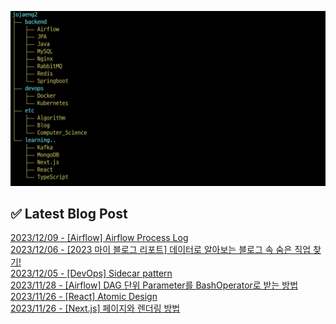 ![image](./image/231205.png)

## ✅ Latest Blog Post

[2023/12/09 - [Airflow] Airflow Process Log](http://blog.naver.com/ds4ouj/223287660516?fromRss=true) <br/>
[2023/12/06 - [2023 마이 블로그 리포트] 데이터로 알아보는 블로그 속 숨은 직업 찾기!](http://blog.naver.com/ds4ouj/223284657802?fromRss=true) <br/>
[2023/12/05 - [DevOps] Sidecar pattern](http://blog.naver.com/ds4ouj/223284044811?fromRss=true) <br/>
[2023/11/28 - [Airflow] DAG 단위 Parameter를 BashOperator로 받는 방법](http://blog.naver.com/ds4ouj/223277463935?fromRss=true) <br/>
[2023/11/26 - [React] Atomic Design](http://blog.naver.com/ds4ouj/223275392995?fromRss=true) <br/>
[2023/11/26 - [Next.js] 페이지와 렌더링 방법](http://blog.naver.com/ds4ouj/223275349469?fromRss=true) <br/>
